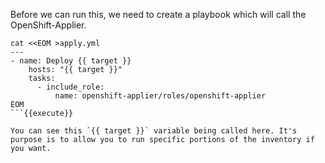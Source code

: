 Before we can run this, we need to create a playbook which will call the OpenShift-Applier.

```
cat <<EOM >apply.yml
---
- name: Deploy {{ target }} 
    hosts: "{{ target }}"
    tasks:
      - include_role:
          name: openshift-applier/roles/openshift-applier
EOM
```{{execute}}

You can see this `{{ target }}` variable being called here. It's purpose is to allow you to run specific portions of the inventory if you want. 